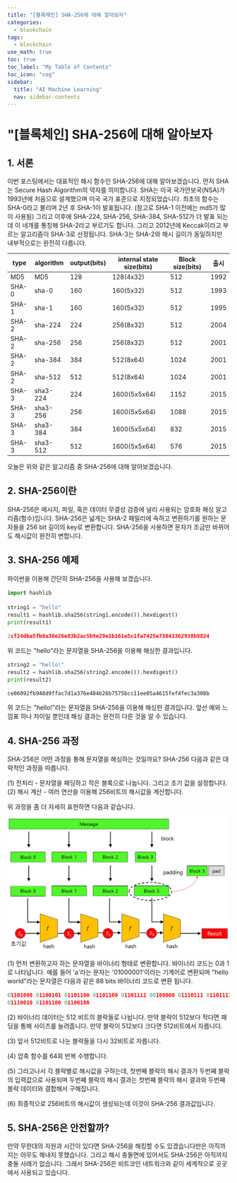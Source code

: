 ```yaml
---
title: "[블록체인] SHA-256에 대해 알아보자" 
categories:
  - blockchain
tags:
  - blockchain
use_math: true
toc: true
toc_label: "My Table of Contents"
toc_icon: "cog"
sidebar:
  title: "AI Machine Learning"
  nav: sidebar-contents
---
```


# "[블록체인] SHA-256에 대해 알아보자


## 1. 서론

이번 포스팅에서는 대표적인 해시 함수인 SHA-256에 대해 알아보겠습니다. 
먼저 SHA는 Secure Hash Algorithm의 약자를 의미합니다. 
SHA는 미국 국가안보국(NSA)가 1993년에 처음으로 설계했으며 미국 국가 표준으로 지정되었습니다. 
최초의 함수는 SHA-0라고 불리며 2년 후 SHA-1이 발표됩니다. 
(참고로  SHA-1 이전에는 md5가 많이 사용됨)
그리고 이후에 SHA-224, SHA-256, SHA-384, SHA-512가 더 발표 되는데 이 네개를 통칭해 SHA-2라고 부르기도 합니다. 
그리고 2012년에 Keccak이라고 부르는 알고리즘이 SHA-3로 선정됩니다. 
SHA-3는 SHA-2와 해시 길이가 동일하지만 내부적으로는 완전히 다릅니다. 


type | algorithm | output(bits) | internal state size(bits) | Block size(bits) | 출시
-----|------------|------------|---------------------------|------------------|-----
MD5 | MD5 | 128 | 128(4x32) | 512 | 1992
SHA-0 | sha-0 | 160 | 160(5x32) | 512 | 1993
SHA-1 | sha-1 | 160 | 160(5x32) | 512 | 1995
SHA-2 | sha-224 | 224 | 256(8x32) | 512 | 2004
SHA-2 | sha-256 | 256 | 256(8x32) | 512 | 2001
SHA-2 | sha-384 | 384 | 512(8x64) | 1024 | 2001
SHA-2 | sha-512 | 512 | 512(8x64) | 1024 | 2001
SHA-3 | sha3-224 | 224 | 1600(5x5x64) | 1152 | 2015
SHA-3 | sha3-256 | 256 | 1600(5x5x64) | 1088 | 2015
SHA-3 | sha3-384 | 384 | 1600(5x5x64) | 832 | 2015
SHA-3 | sha3-512 | 512 | 1600(5x5x64) | 576 | 2015

오늘은 위와 같은 알고리즘 중 SHA-256에 대해 알아보겠습니다.


## 2. SHA-256이란 

SHA-256은 메시지, 파일, 혹은 데이터 무결성 검증에 널리 사용되는 암호화 해싱 알고리즘(함수)입니다. 
SHA-256은 넓게는 SHA-2 패밀리에 속하고 변환하기를 원하는 문자들을 256 bit 길이의 key로 변환합니다.
SHA-256을 사용하면 문자가 조금만 바뀌어도 해시값이 완전히 변합니다.

## 3. SHA-256 예제

파이썬을 이용해 간단히 SHA-256을 사용해 보겠습니다.

```python
import hashlib

string1 = "hello"
result1 = hashlib.sha256(string1.encode()).hexdigest()
print(result1)
```
```python
2cf24dba5fb0a30e26e83b2ac5b9e29e1b161e5c1fa7425e73043362938b9824
```

위 코드는 "hello"라는 문자열을 SHA-256을 이용해 해싱한 결과입니다.

```python
string2 = "hello!"
result2 = hashlib.sha256(string2.encode()).hexdigest()
print(result2)
```
```python
ce06092fb948d9ffac7d1a376e404b26b7575bcc11ee05a4615fef4fec3a308b
```

위 코드는 "hello!"라는 문자열을 SHA-256을 이용해 해싱한 결과입니다. 
앞선 예와 느낌표 하나 차이일 뿐인데 해싱 결과는 완전히 다른 것을 알 수 있습니다. 


## 4. SHA-256 과정

SHA-256은 어떤 과정을 통해 문자열을 해싱하는 것일까요? SHA-256 다음과 같은 대략적인 과정을 따릅니다. 

(1) 전처리 - 문자열을 패딩하고 작은 블록으로 나눕니다. 그리고 초기 값을 설정합니다. 
(2) 해시 계산 - 여러 연산을 이용해 256비트의 해시값을 계산합니다. 

위 과정을 좀 더 자세히 표현하면 다음과 같습니다.

<center><img src="/assets/images/blockchain/sha256/sha256-02.png" width="800"></center>  


(1) 먼저 변환하고자 하는 문자열을 바이너리 형태로 변환합니다. 바이너리 코드는 0과 1로 나타납니다. 
예를 들어 'a'라는 문자는 '01000001'이라는 기계어로 변환되며 "hello world"라는 문자열은 다음과 같은 88 bits 바이너리 코드로 변환 됩니다. 

```python
01101000 01100101 01101100 01101100 01101111 00100000 01110111 01101111
01110010 01101100 01100100
```


(2) 바이너리 데이터는 512 비트의 블락들로 나뉩니다. 
만약 블락이 512보다 작다면 패딩을 통해 사이즈를 늘려줍니다. 
만약 블락이 512보다 크다면 512비트에서 자릅니다. 

(3) 앞서 512비트로 나눈 블락들을 다시 32비트로 자릅니다. 

(4) 압축 함수를 64회 반복 수행합니다.  

(5) 그리고나서 각 블락별로 해시값을 구하는데, 첫번째 블락의 해시 결과가 두번째 블락의 입력값으로 사용되며 
두번째 블락의 해시 결과는 첫번째 블락의 해시 결과와 두번째 블락 데이터와 결합해서 구해집니다. 

(6) 최종적으로 256비트의 해시값이 생성되는데 이것이 SHA-256 결과값입니다.  

## 5. SHA-256은 안전할까? 

만약 무한대의 자원과 시간이 있다면 SHA-256을 해킹할 수도 있겠습니다만은 
아직까지는 아무도 해내지 못했습니다. 그리고 해시 충돌면에 있어서도 SHA-256은 아직까지 충돌 사례가 없습니다. 
그래서 SHA-256은 비트코인 네트워크와 같이 세계적으로 곳곳에서 사용되고 있습니다.

